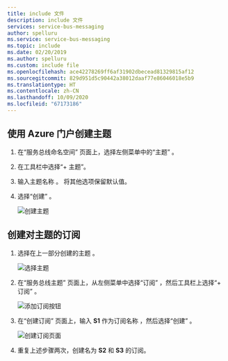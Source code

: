 ```yaml
---
title: include 文件
description: include 文件
services: service-bus-messaging
author: spelluru
ms.service: service-bus-messaging
ms.topic: include
ms.date: 02/20/2019
ms.author: spelluru
ms.custom: include file
ms.openlocfilehash: ace42278269ff6af31902dbecead81329815af12
ms.sourcegitcommit: 829d951d5c90442a38012daaf77e86046018e5b9
ms.translationtype: HT
ms.contentlocale: zh-CN
ms.lasthandoff: 10/09/2020
ms.locfileid: "67173186"
---
```

## <a name="create-a-topic-using-the-azure-portal"></a>使用 Azure 门户创建主题
1. 在“服务总线命名空间”  页面上，选择左侧菜单中的“主题”  。
2. 在工具栏中选择“+ 主题”。  
4. 输入主题名称  。 将其他选项保留默认值。
5. 选择“创建”  。

    ![创建主题](./media/service-bus-create-topics-subscriptions-portal/create-topic.png)

## <a name="create-subscriptions-to-the-topic"></a>创建对主题的订阅
1. 选择在上一部分创建的主题  。 
    
    ![选择主题](./media/service-bus-create-topics-subscriptions-portal/select-topic.png)
2. 在“服务总线主题”  页面上，从左侧菜单中选择“订阅”  ，然后工具栏上选择“+ 订阅”  。 
    
    ![添加订阅按钮](./media/service-bus-create-topics-subscriptions-portal/add-subscription-button.png)
3. 在“创建订阅”  页面上，输入 **S1** 作为订阅名称  ，然后选择“创建”  。 

    ![创建订阅页面](./media/service-bus-create-topics-subscriptions-portal/create-subscription-page.png)
4. 重复上述步骤两次，创建名为 **S2** 和 **S3** 的订阅。